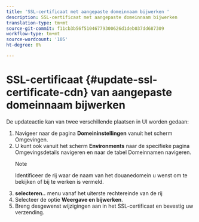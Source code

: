 ```yaml
---
title: 'SSL-certificaat met aangepaste domeinnaam bijwerken '
description: SSL-certificaat met aangepaste domeinnaam bijwerken
translation-type: tm+mt
source-git-commit: f11cb3b56f51046779300626d1deb037dd687309
workflow-type: tm+mt
source-wordcount: '105'
ht-degree: 0%

---
```


# SSL-certificaat {#update-ssl-certificate-cdn} van aangepaste domeinnaam bijwerken

De updateactie kan van twee verschillende plaatsen in UI worden gedaan:

1. Navigeer naar de pagina **Domeininstellingen** vanuit het scherm Omgevingen.
1. U kunt ook vanuit het scherm **Environments** naar de specifieke pagina Omgevingsdetails navigeren en naar de tabel Domeinnamen navigeren.
   >[!NOTE]
   >Identificeer de rij waar de naam van het douanedomein u wenst om te bekijken of bij te werken is vermeld.
1. **selecteren..** menu vanaf het uiterste rechtereinde van de rij
1. Selecteer de optie **Weergave en bijwerken**.
1. Breng desgewenst wijzigingen aan in het SSL-certificaat en bevestig uw verzending.
